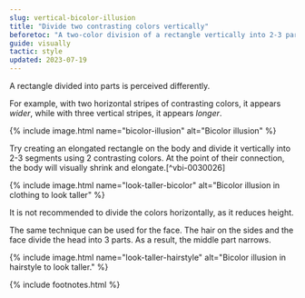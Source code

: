 ```yaml
---
slug: vertical-bicolor-illusion
title: "Divide two contrasting colors vertically"
beforetoc: "A two-color division of a rectangle vertically into 2-3 parts creates the effect of elongation."
guide: visually
tactic: style
updated: 2023-07-19
---
```

A rectangle divided into parts is perceived differently.

For example, with two horizontal stripes of contrasting colors, it appears *wider*, while with three vertical stripes, it appears *longer*.

{% include image.html name="bicolor-illusion" alt="Bicolor illusion" %}

Try creating an elongated rectangle on the body and divide it vertically into 2-3 segments using 2 contrasting colors. At the point of their connection, the body will visually shrink and elongate.[^vbi-0030026]

{% include image.html name="look-taller-bicolor" alt="Bicolor illusion in clothing to look taller" %}

It is not recommended to divide the colors horizontally, as it reduces height.

The same technique can be used for the face. The hair on the sides and the face divide the head into 3 parts. As a result, the middle part narrows.

{% include image.html name="look-taller-hairstyle" alt="Bicolor illusion in hairstyle to look taller." %}

{% include footnotes.html %}
